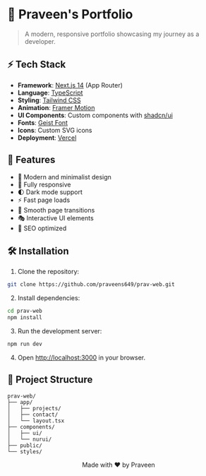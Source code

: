 # 🚀 Praveen's Portfolio

> A modern, responsive portfolio showcasing my journey as a developer.


## ⚡ Tech Stack

- **Framework**: [Next.js 14](https://nextjs.org/) (App Router)
- **Language**: [TypeScript](https://www.typescriptlang.org/)
- **Styling**: [Tailwind CSS](https://tailwindcss.com/)
- **Animation**: [Framer Motion](https://www.framer.com/motion/)
- **UI Components**: Custom components with [shadcn/ui](https://ui.shadcn.com/)
- **Fonts**: [Geist Font](https://vercel.com/font)
- **Icons**: Custom SVG icons
- **Deployment**: [Vercel](https://vercel.com)

## 🌟 Features

- 🎨 Modern and minimalist design
- 📱 Fully responsive
- 🌓 Dark mode support
- ⚡ Fast page loads
- 🔄 Smooth page transitions
- 🎭 Interactive UI elements
- 🎯 SEO optimized

## 🛠️ Installation

1. Clone the repository:

```bash
git clone https://github.com/praveens649/prav-web.git
```

2. Install dependencies:

```bash
cd prav-web
npm install
```

3. Run the development server:

```bash
npm run dev
```

4. Open [http://localhost:3000](http://localhost:3000) in your browser.

## 📂 Project Structure

```
prav-web/
├── app/
│   ├── projects/
│   ├── contact/
│   └── layout.tsx
├── components/
│   ├── ui/
│   └── nurui/
├── public/
└── styles/
```



<p align="center">Made with ❤️ by Praveen</p>
